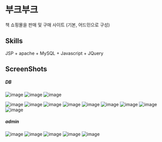 # 부크부크

책 쇼핑몰을 판매 및 구매 사이트 (기본, 어드민으로 구성)


Skills
-----------------------------------
JSP + apache + MySQL + Javascript + JQuery


ScreenShots
-------------------------------------
##### DB
![image](https://user-images.githubusercontent.com/26542929/75113572-6fda1a80-5692-11ea-8952-40b7c5cb74ec.png)
![image](https://user-images.githubusercontent.com/26542929/75113575-736da180-5692-11ea-91f8-53ffc29c17ad.png)
![image](https://user-images.githubusercontent.com/26542929/75113577-76689200-5692-11ea-9b8c-f84fb81403c3.png)

![image](https://user-images.githubusercontent.com/26542929/75113573-71a3de00-5692-11ea-9ee2-974bd2201e02.png)
![image](https://user-images.githubusercontent.com/26542929/75113637-eecf5300-5692-11ea-9bef-afb996e7aeec.png)
![image](https://user-images.githubusercontent.com/26542929/75113592-91d39d00-5692-11ea-8523-fdff68eee83c.png)
![image](https://user-images.githubusercontent.com/26542929/75113602-b16ac580-5692-11ea-909d-6d4aa4d0bbee.png)
![image](https://user-images.githubusercontent.com/26542929/75113613-c9dae000-5692-11ea-9a5e-3f711259468a.png)
![image](https://user-images.githubusercontent.com/26542929/75113625-de1edd00-5692-11ea-8786-3fd5c36f6c9e.png)
![image](https://user-images.githubusercontent.com/26542929/75113647-04447d00-5693-11ea-9981-03a745877d4c.png)
![image](https://user-images.githubusercontent.com/26542929/75113721-774df380-5693-11ea-84e7-4f2b257fafa2.png)
![image](https://user-images.githubusercontent.com/26542929/75113744-a82e2880-5693-11ea-823e-004b5e9fc7d2.png)


##### admin
![image](https://user-images.githubusercontent.com/26542929/75113666-2211e200-5693-11ea-8076-b5459169e2a0.png)
![image](https://user-images.githubusercontent.com/26542929/75113682-3e158380-5693-11ea-9246-b2bf376f7699.png)
![image](https://user-images.githubusercontent.com/26542929/75113689-4e2d6300-5693-11ea-9054-2293ae306d5f.png)
![image](https://user-images.githubusercontent.com/26542929/75113710-67361400-5693-11ea-82b9-f58952e888d6.png)
![image](https://user-images.githubusercontent.com/26542929/75113701-5c7b7f00-5693-11ea-9283-155177e85ab4.png)




